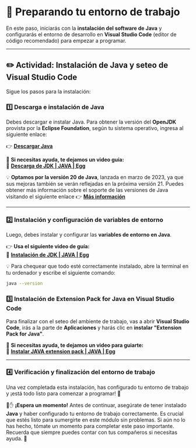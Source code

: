 # 👣 Preparando tu entorno de trabajo  

En este paso, iniciarás con la **instalación del software de Java** y configurarás el entorno de desarrollo en **Visual Studio Code** (editor de código recomendado) para empezar a programar.  

---

## ✏️ Actividad: Instalación de Java y seteo de Visual Studio Code  

Sigue los pasos para la instalación:  

### 1️⃣ Descarga e instalación de Java  
Debes descargar e instalar Java. Para obtener la versión del **OpenJDK** provista por la **Eclipse Foundation**, según tu sistema operativo, ingresa al siguiente enlace:  

👉 **[Descargar Java](https://adoptium.net/es/temurin/releases/?version=20)**  

🎥 **Si necesitas ayuda, te dejamos un video guía:**  
📌 **[Descarga de JDK | JAVA | Egg](https://www.youtube.com/watch?v=gwFA2FX0zks)**

💡 **Optamos por la versión 20 de Java**, lanzada en marzo de 2023, ya que sus mejoras también se verán reflejadas en la próxima versión 21. Puedes obtener más información sobre el soporte de las versiones de Java visitando el siguiente enlace 👉 **[Más información](https://www.oracle.com/java/technologies/java-se-support-roadmap.html)**  

---

### 2️⃣ Instalación y configuración de variables de entorno  

Luego, debes instalar y configurar las **variables de entorno en Java**.  

👉 **Usa el siguiente video de guía:**  
📌 **[Instalación de JDK | JAVA | Egg](https://www.youtube.com/watch?v=VV-gR7hEzwE)**  

💡 Para chequear que todo esté correctamente instalado, abre la terminal en tu ordenador y escribe el siguiente comando:  

```sh
java --version
```

### 3️⃣ Instalación de Extension Pack for Java en Visual Studio Code  

Para finalizar con el seteo del ambiente de trabajo, vas a abrir **Visual Studio Code**, irás a la parte de **Aplicaciones** y harás clic en **instalar "Extension Pack for Java"**.  

🎥 **Si necesitas ayuda, te dejamos un video para guiarte:**  
📌 **[Instalar JAVA extension pack | JAVA | Egg](https://www.youtube.com/watch?v=kaf1uFt6Vts)**  

---

### 4️⃣ Verificación y finalización del entorno de trabajo  

Una vez completada esta instalación, has configurado tu entorno de trabajo y ¡está todo listo para comenzar a programar! 💪  

🛑✋ **¡Espera un momento!** Antes de continuar, asegúrate de tener instalado **Java** y haber configurado tu entorno de trabajo correctamente. Es crucial que estés listo para sumergirte en este módulo sin problemas. Si aún no lo has hecho, tómate un momento para completar este paso importante. Recuerda que siempre puedes contar con tus compañeros si necesitas ayuda. 🤝